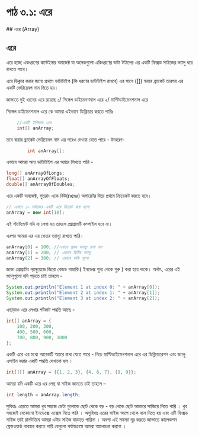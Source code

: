 # পাঠ ৩.১: এরে

\#\# এরে \(Array\)

## এরে

এরে হচ্ছে একধরণের কন্টেইনার অবজেক্ট যা অনেকগুলো একিধরণের ডাটা টাইপের এর একটি ফিক্সড সাইজের ভ্যালু ধরে রাখতে পারে।

এরে ডিক্লার করার জন্যে প্রথমে ডাটাটাইপ \(কি ধরণের ডাটাটাইপ রাখবে\) এর সাথে \(\[\]\) স্কয়ার ব্র্যাকেট তারপর এর একটি ভেরিয়েবল নাম দিতে হয়।

জাভাতে দুই ধরনের এরে রয়েছে ১/ সিঙ্গেল ডাইমেনশনাল এরে ২/ মাল্টিডাইমেনশনাল এরে

সিঙ্গেল ডাইমেনশনাল এরে কে আমরা এইভাবে ডিক্লিয়ার করতে পারিঃ

```java
    //একটি ইন্টিজার এরে 
    int[] anArray;
```

তবে স্কয়ার ব্র্যাকেট ভেরিয়েবল নাম এর পরেও দেওয়া যেতে পারে - উদহরণ-

```java
        int anArray[];
```

এভাবে আমরা অন্য ডাটাটাইপ এর অ্যারে লিখতে পারি -

```java
long[] anArrayOfLongs;
float[] anArrayOfFloats;
double[] anArrayOfDoubles;
```

এরে একটি অবজেক্ট, সুতরাং একে নিউ\(new\) অপারেটর দিয়ে প্রথমে ক্রিয়েকট করতে হবে।

```java
// এখানে ১০ সাইজের একটি এরে ক্রিয়েট করা হলো 
anArray = new int[10];
```

এই স্ট্যাটমেন্ট যদি না লেখা হয় তাহলে প্রোগ্রামটি কম্পাইল হবে না।

এরপর আমরা এর এর ভেতর ভ্যাল্যু রাখতে পারি।

```java
anArray[0] = 100; //এখানে প্রথম ভ্যাল্যু রাখা হল 
anArray[1] = 200; // এভাবে দ্বিতীয় ভ্যালু
anArray[2] = 300; // এভাবে বাকি গুলো
```

জাভা প্রোগ্রামিং ল্যাঙ্গুয়েজে জিরো বেজড নাম্বারিং\( ইনডেক্স শুন্য থেকে শুরু \) করা হয়ে থাকে। অর্থাৎ, এরের এই ভ্যালুগুলো যদি পড়তে চাই তাহলে -

```java
System.out.println("Element 1 at index 0: " + anArray[0]);
System.out.println("Element 2 at index 1: " + anArray[1]);
System.out.println("Element 3 at index 2: " + anArray[2]);
```

এছাড়াও এরে লেখার শর্টকাট পদ্ধতি আছে -

```java
int[] anArray = { 
    100, 200, 300,
    400, 500, 600, 
    700, 800, 900, 1000
};
```

একটি এরে এর মধ্যে আরেকটি অ্যারে রাখা যেতে পারে - নিচে মাল্টিডাইমেনশনাল এরে এর ডিক্লিয়ারেশন এবং ভ্যালু এসাইন করার একটি পদ্ধতি দেখানো হল ।

```java
int[][] anArray = {{1, 2, 3}, {4, 6, 7}, {8, 9}};
```

আমরা যদি একটি এরে এর লেন্থ বা সাইজ জানতে চাই তাহলে –

```java
int length = anArray.length;
```

সুবিধাঃ এরেতে আমরা খুব সহজে ডেটা গুলোকে ছোট থেকে বড় - বড় থেকে ছোট আকারে সাজিয়ে নিতে পারি । খুব সহজেই যেকোনো ইনডেক্সে এক্সেস নিতে পারি । অসুবিধাঃ এরের সাইজ আগে থেকে বলে দিতে হয় এবং এটি ফিক্সড সাইজ তাই রানটাইমে আমরা এটার সাইজ বাড়াতে পারিনা । অবশ্য এই সমস্যা দূর করতে জাভাতে কালেকশন ফ্রেমওয়ার্ক ব্যবহার করতে পারি যেগুলো পর্যায়ক্রমে আমরা আলোচনা করবো ।

